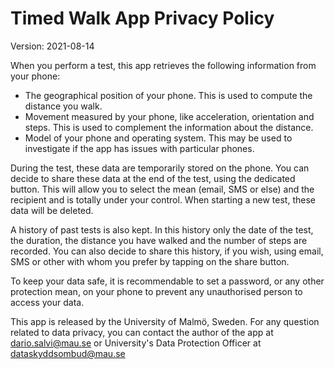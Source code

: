 Timed Walk App Privacy Policy
=============================
Version: 2021-08-14


When you perform a test, this app retrieves the following information from
your phone:
- The geographical position of your phone. This is used to compute the distance you walk.
- Movement measured by your phone, like acceleration, orientation and steps. This is used to complement the information about the distance.
- Model of your phone and operating system. This may be used to investigate if the app has issues with particular phones.

During the test, these data are temporarily stored on the phone. You can decide
to share these data at the end of the test, using the dedicated button.
This will allow you to select the mean (email, SMS or else) and the recipient and
is totally under your control. When starting a new test, these data will
be deleted.

A history of past tests is also kept. In this history only the date of the test,
the duration, the distance you have walked and the number of steps are recorded.
You can also decide to share this history, if you wish, using email, SMS or other
with whom you prefer by tapping on the share button.

To keep your data safe, it is recommendable to set a password, or any other
protection mean, on your phone to prevent any unauthorised person to
access your data.

This app is released by the University of Malmö, Sweden. For any question
related to data privacy, you can contact the author of the app at dario.salvi@mau.se
or University's Data Protection Officer at dataskyddsombud@mau.se

